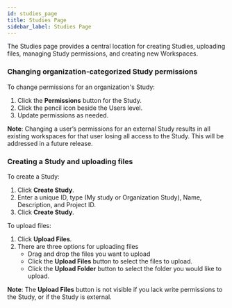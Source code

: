 ```yaml
---
id: studies_page
title: Studies Page
sidebar_label: Studies Page
---
```


The Studies page provides a central location for creating Studies, uploading files, managing Study permissions, and creating new Workspaces.

### Changing organization-categorized Study permissions
To change permissions for an organization's Study:

1.	Click the **Permissions** button for the Study.
2.	Click the pencil icon beside the Users level.
3.	Update permissions as needed.

**Note**: Changing a user’s permissions for an external Study results in all existing workspaces for that user losing all access to the Study. This will be addressed in a future release.

### Creating a Study and uploading files
To create a Study:

1.	Click **Create Study**.
2.	Enter a unique ID, type (My study or Organization Study), Name, Description, and Project ID.
3.	Click **Create Study**.

To upload files:

1.	Click **Upload Files**.
2.	There are three options for uploading files
      * Drag and drop the files you want to upload
      * Click the **Upload Files** button to select the files to upload.
      * Click the **Upload Folder** button to select the folder you would like to upload.

**Note**: The **Upload Files** button is not visible if you lack write permissions to the Study, or if the Study is external.